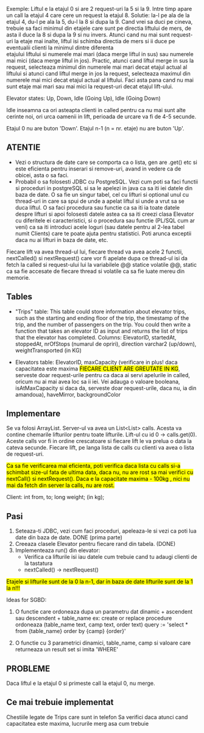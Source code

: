Exemple: Liftul e la etajul 0 si are 2 request-uri la 5 si la 9. Intre timp apare un call la etajul 4 care cere un request la etajul 8.
Solutie: Ia-l pe ala de la etajul 4, du-l pe ala la 5, du-l la 8 si dupa la 9. Cand vrei sa duci pe cineva, trebuie sa faci minimul
din etajele care sunt pe directia liftului de mers, de asta il duce la 8 si dupa la 9 si nu invers. Atunci cand nu mai sunt request-uri la etaje mai inalte, liftul isi schimba directia de mers si ii duce pe eventualii clienti la minimul dintre diferenta  
 etajului liftului si numerele mai mari (daca merge liftul in sus) sau numerele mai mici (daca merge liftul in jos). Practic, atunci cand liftul merge in sus la request, selecteaza minimul din numerele mai mari decat etajul actual al liftului si atunci cand liftul merge in jos la request, selecteaza maximul din numerele mai mici decat etajul actual al liftului. Faci asta pana cand nu mai sunt etaje mai mari sau mai mici la request-uri decat etajul lift-ului.

Elevator states:
Up, Down, Idle (Going Up), Idle (Going Down)

Idle inseamna ca ori asteapta clienti in called pentru ca nu mai sunt alte cerinte noi, ori urca oamenii in lift, perioada de urcare va fi de 4-5 secunde.

Etajul 0 nu are buton 'Down'. Etajul n-1 (n = nr. etaje) nu are buton 'Up'.

## ATENTIE

- Vezi o structura de date care se comporta ca o lista, gen are .get() etc si este eficienta pentru inserari si remove-uri, avand in vedere ca de obicei, asta o sa faci.
- Probabil o sa folosesti JDBC cu PostgreSQL. Vezi cum poti sa faci functii si proceduri in postgreSQL si sa le apelezi in java ca sa iti iei datele din baza de date. O sa fie un singur tabel, cel cu lifturi si optional unul cu thread-uri in care sa spui de unde a apelat liftul si unde a vrut sa se duca liftul. O sa faci procedura sau functie ca sa iti ia toate datele despre lifturi si apoi folosesti datele astea ca sa iti creezi clasa Elevator cu diferitele ei caracteristici, si o procedura sau functie (PL/SQL cum ar veni) ca sa iti introduci acele loguri (sau datele pentru al 2-lea tabel numit Clients) care te poate ajuta pentru statistici. Poti arunca exceptii daca nu ai lifturi in baza de date, etc.

Fiecare lift va avea thread-ul lui, fiecare thread va avea acele 2 functii, nextCalled() si nextRequest() care vor fi apelate dupa ce thread-ul isi da fetch la called si request-ului lui la variabilele @@ statice volatile @@, static ca sa fie accesate de fiecare thread si volatile ca sa fie luate mereu din memorie.

## Tables

- "Trips" table: This table could store information about elevator trips, such as the starting and ending floor of the trip, the timestamp of the trip, and the number of passengers on the trip. You could then write a function that takes an elevator ID as input and returns the list of trips that the elevator has completed.
  Columns: ElevatorID, startedAt, stoppedAt, nrOfStops (numarul de opriri), direction varchar2 (up/down), weightTransported (in KG)

- Elevators table:
  ElevatorID, maxCapacity (verificare in plus! daca capacitatea este maxima <mark>FIECARE CLIENT ARE GREUTATE IN KG</mark>, serveste doar request-urile pentru ca daca ai servi apelurile in called, oricum nu ai mai avea loc sa ii iei. Vei adauga o valoare booleana, isAtMaxCapacity si daca da, serveste doar request-urile, daca nu, ia din amandoua), haveMirror, backgroundColor

## Implementare

Se va folosi ArrayList.
Server-ul va avea un List<List<Client>> calls. Acesta va contine chemarile lifturilor pentru toate lifturile. Lift-ul cu id 0 -> calls.get(0). Aceste calls vor fi in ordine crescatoare si fiecare lift le va prelua o data la cateva secunde.
Fiecare lift, pe langa lista de calls cu clienti va avea o lista de request-uri.

<mark>Ca sa fie verificarea mai eficienta, poti verifica daca lista cu calls si-a schimbat size-ul fata de ultima data, daca nu, nu are rost sa mai verifici cu nextCall() si nextRequest(). Daca e la capacitate maxima - 100kg , nici nu mai da fetch din server la calls, nu are rost.

Client:
int from, to;
long weight; (in kg);

## Pasi

1. Seteaza-ti JDBC, vezi cum faci proceduri, apeleaza-le si vezi ca poti lua date din baza de date. DONE (prima parte)
2. Creeaza clasele Elevator pentru fiecare rand din tabela. (DONE)
3. Implementeaza run() din elevator:
      - Verifica ca lifturile isi iau datele cum trebuie cand tu adaugi clienti de la tastatura
      - nextCalled() -> nextRequest()


<mark>Etajele si lifturile sunt de la 0 la n-1, dar in baza de date lifturile sunt de la 1 la n!!!

Ideas for SGBD:
1. O functie care ordoneaza dupa un parametru dat dinamic + ascendent sau descendent + table_name
ex: create or replace procedure ordoneaza (table_name text, camp text, order text)
query := 'select * from {table_name} order by {camp} {order}'

2. O functie cu 3 parametrici dinamici, table_name, camp si valoare care returneaza un result set si imita 'WHERE'


## PROBLEME
Daca liftul e la etajul 0 si primeste call la etajul 0, nu merge.


## Ce mai trebuie implementat
Chestiile legate de Trips care sunt in telefon
Sa verifici daca atunci cand capacitatea este maxima, lucrurile merg asa cum trebuie